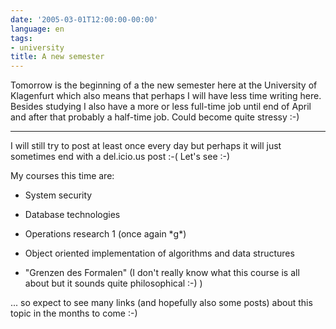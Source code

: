 ```yaml
---
date: '2005-03-01T12:00:00-00:00'
language: en
tags:
- university
title: A new semester
---
```



Tomorrow is the beginning of a the new semester here at the University of Klagenfurt which also means that perhaps I will have less time writing here. Besides studying I also have a more or less full-time job until end of April and after that probably a half-time job. Could become quite stressy :-)

-------------------------------



I will still try to post at least once every day but perhaps it will just sometimes end with a del.icio.us post :-( Let's see :-)



My courses this time are:



* System security

* Database technologies

* Operations research 1 (once again \*g\*)

* Object oriented implementation of algorithms and data structures

* "Grenzen des Formalen" (I don't really know what this course is all about but it sounds quite philosophical :-) )



... so expect to see many links (and hopefully also some posts) about this topic in the months to come :-)